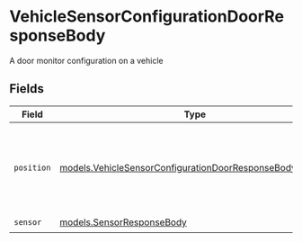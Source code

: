# VehicleSensorConfigurationDoorResponseBody

A door monitor configuration on a vehicle


## Fields

| Field                                                                                                                        | Type                                                                                                                         | Required                                                                                                                     | Description                                                                                                                  | Example                                                                                                                      |
| ---------------------------------------------------------------------------------------------------------------------------- | ---------------------------------------------------------------------------------------------------------------------------- | ---------------------------------------------------------------------------------------------------------------------------- | ---------------------------------------------------------------------------------------------------------------------------- | ---------------------------------------------------------------------------------------------------------------------------- |
| `position`                                                                                                                   | [models.VehicleSensorConfigurationDoorResponseBodyPosition](../models/vehiclesensorconfigurationdoorresponsebodyposition.md) | :heavy_check_mark:                                                                                                           | Position of the door monitor on the vehicle  Valid values: `back`, `left`, `right`                                           | back                                                                                                                         |
| `sensor`                                                                                                                     | [models.SensorResponseBody](../models/sensorresponsebody.md)                                                                 | :heavy_check_mark:                                                                                                           | A sensor                                                                                                                     |                                                                                                                              |